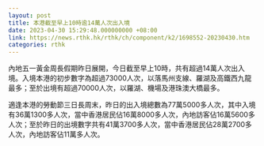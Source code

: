 ```yaml
---
layout: post
title: 本港截至早上10時逾14萬人次出入境
date: 2023-04-30 15:29:48.000000000 +08:00
link: https://news.rthk.hk/rthk/ch/component/k2/1698552-20230430.htm
categories: rthk
---
```


內地五一黃金周長假期昨日展開，今日截至早上10時，共有超過14萬人次出入境。入境本港的初步數字為超過73000人次，以落馬州支線、羅湖及高鐵西九龍最多；至於出境有超過70000人次，以羅湖、機場及港珠澳大橋最多。

適逢本港的勞動節三日長周末，昨日的出入境總數為77萬5000多人次，其中入境有36萬1300多人次，當中香港居民佔16萬8000多人次，內地訪客佔16萬5600多人次；至於昨日的出境數字共有41萬3700多人次，當中香港居民佔28萬2700多人次，內地訪客佔11萬多人次。
